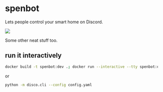 # spenbot

Lets people control your smart home on Discord.

![](https://i.gyazo.com/d669b3c521b78323096f15323636e741.gif)

Some other neat stuff too.

## run it interactively
```bash
docker build -t spenbot:dev .; docker run --interactive --tty spenbot:dev
```

or

```bash
python -m disco.cli --config config.yaml
```
